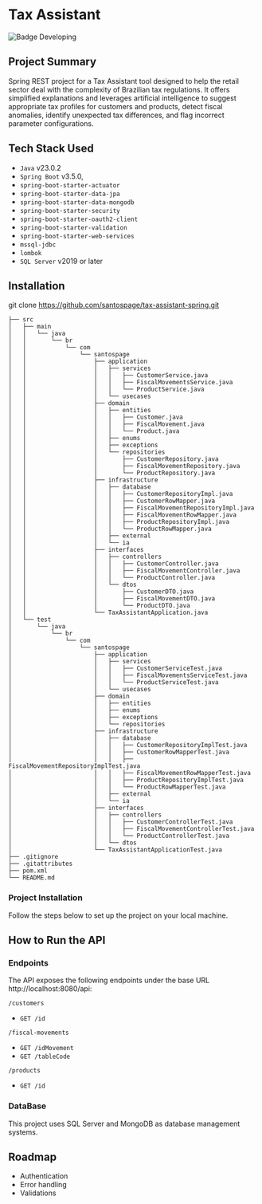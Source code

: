# Tax Assistant

![Badge Developing](http://img.shields.io/static/v1?label=STATUS&message=DEVELOPING&color=GREEN)

## Project Summary

Spring REST project for a Tax Assistant tool designed to help the retail sector deal with the complexity of Brazilian
tax regulations. It offers simplified explanations and leverages artificial intelligence to suggest appropriate tax
profiles for customers and products, detect fiscal anomalies, identify unexpected tax differences, and flag incorrect
parameter configurations.

## Tech Stack Used

- `Java` v23.0.2
- `Spring Boot` v3.5.0,
- `spring-boot-starter-actuator`
- `spring-boot-starter-data-jpa`
- `spring-boot-starter-data-mongodb`
- `spring-boot-starter-security`
- `spring-boot-starter-oauth2-client`
- `spring-boot-starter-validation`
- `spring-boot-starter-web-services`
- `mssql-jdbc`
- `lombok`
- `SQL Server` v2019 or later

## Installation

git clone https://github.com/santospage/tax-assistant-spring.git

```
├── src
│   ├── main
│   │   └── java
│   │       └── br
│   │           └── com
│   │               └── santospage
│   │                   ├── application
│   │                   │   ├── services
│   │                   │   │   ├── CustomerService.java
│   │                   │   │   ├── FiscalMovementsService.java
│   │                   │   │   └── ProductService.java
│   │                   │   └── usecases
│   │                   ├── domain
│   │                   │   ├── entities
│   │                   │   │   ├── Customer.java
│   │                   │   │   ├── FiscalMovement.java
│   │                   │   │   └── Product.java
│   │                   │   ├── enums
│   │                   │   ├── exceptions
│   │                   │   └── repositories
│   │                   │       ├── CustomerRepository.java
│   │                   │       ├── FiscalMovementRepository.java
│   │                   │       └── ProductRepository.java
│   │                   ├── infrastructure
│   │                   │   ├── database
│   │                   │   │   ├── CustomerRepositoryImpl.java
│   │                   │   │   ├── CustomerRowMapper.java
│   │                   │   │   ├── FiscalMovementRepositoryImpl.java
│   │                   │   │   ├── FiscalMovementRowMapper.java
│   │                   │   │   ├── ProductRepositoryImpl.java
│   │                   │   │   └── ProductRowMapper.java
│   │                   │   ├── external
│   │                   │   └── ia
│   │                   ├── interfaces
│   │                   │   ├── controllers
│   │                   │   │   ├── CustomerController.java
│   │                   │   │   ├── FiscalMovementController.java
│   │                   │   │   └── ProductController.java
│   │                   │   └── dtos
│   │                   │       ├── CustomerDTO.java
│   │                   │       ├── FiscalMovementDTO.java
│   │                   │       └── ProductDTO.java
│   │                   └── TaxAssistantApplication.java
│   └── test
│       └── java
│           └── br
│               └── com
│                   └── santospage
│                       ├── application
│                       │   ├── services
│                       │   │   ├── CustomerServiceTest.java
│                       │   │   ├── FiscalMovementsServiceTest.java
│                       │   │   └── ProductServiceTest.java
│                       │   └── usecases
│                       ├── domain
│                       │   ├── entities
│                       │   ├── enums
│                       │   ├── exceptions
│                       │   └── repositories
│                       ├── infrastructure
│                       │   ├── database
│                       │   │   ├── CustomerRepositoryImplTest.java
│                       │   │   ├── CustomerRowMapperTest.java
│                       │   │   ├── FiscalMovementRepositoryImplTest.java
│                       │   │   ├── FiscalMovementRowMapperTest.java
│                       │   │   ├── ProductRepositoryImplTest.java
│                       │   │   └── ProductRowMapperTest.java
│                       │   ├── external
│                       │   └── ia
│                       ├── interfaces
│                       │   ├── controllers
│                       │   │   ├── CustomerControllerTest.java
│                       │   │   ├── FiscalMovementControllerTest.java
│                       │   │   └── ProductControllerTest.java
│                       │   └── dtos
│                       └── TaxAssistantApplicationTest.java
├── .gitignore
├── .gitattributes
├── pom.xml
└── README.md

```

### Project Installation

Follow the steps below to set up the project on your local machine.

## How to Run the API

### Endpoints

The API exposes the following endpoints under the base URL http://localhost:8080/api:

`/customers`

- `GET /id`

`/fiscal-movements`

- `GET /idMovement`
- `GET /tableCode`

`/products`

- `GET /id`

### DataBase

This project uses SQL Server and MongoDB as database management systems.

## Roadmap

- Authentication
- Error handling
- Validations
